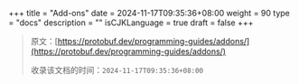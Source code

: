+++
title = "Add-ons"
date = 2024-11-17T09:35:36+08:00
weight = 90
type = "docs"
description = ""
isCJKLanguage = true
draft = false
+++

> 原文：[https://protobuf.dev/programming-guides/addons/](https://protobuf.dev/programming-guides/addons/)
>
> 收录该文档的时间：`2024-11-17T09:35:36+08:00`
